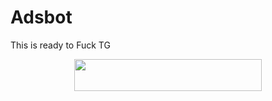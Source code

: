 
# Adsbot

This is ready to Fuck TG

<p align="center"><a href="https://heroku.com/deploy?template=https://github.com/starzbots/adsbot"> <img src="https://img.shields.io/badge/Deploy%20To%20Heroku-blueviolet?style=for-the-badge&logo=heroku" width="300" height="50.75"/></a></p>
